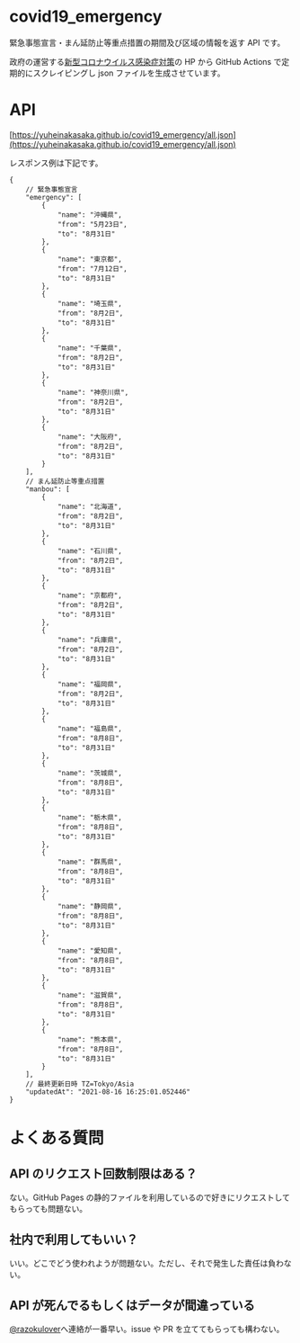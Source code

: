 # covid19_emergency

緊急事態宣言・まん延防止等重点措置の期間及び区域の情報を返す API です。

政府の運営する[新型コロナウイルス感染症対策](https://corona.go.jp/emergency/)の HP から GitHub Actions で定期的にスクレイピングし json ファイルを生成させています。

# API

[https://yuheinakasaka.github.io/covid19_emergency/all.json](https://yuheinakasaka.github.io/covid19_emergency/all.json)

レスポンス例は下記です。

```
{
    // 緊急事態宣言
    "emergency": [
        {
            "name": "沖縄県",
            "from": "5月23日",
            "to": "8月31日"
        },
        {
            "name": "東京都",
            "from": "7月12日",
            "to": "8月31日"
        },
        {
            "name": "埼玉県",
            "from": "8月2日",
            "to": "8月31日"
        },
        {
            "name": "千葉県",
            "from": "8月2日",
            "to": "8月31日"
        },
        {
            "name": "神奈川県",
            "from": "8月2日",
            "to": "8月31日"
        },
        {
            "name": "大阪府",
            "from": "8月2日",
            "to": "8月31日"
        }
    ],
    // まん延防止等重点措置
    "manbou": [
        {
            "name": "北海道",
            "from": "8月2日",
            "to": "8月31日"
        },
        {
            "name": "石川県",
            "from": "8月2日",
            "to": "8月31日"
        },
        {
            "name": "京都府",
            "from": "8月2日",
            "to": "8月31日"
        },
        {
            "name": "兵庫県",
            "from": "8月2日",
            "to": "8月31日"
        },
        {
            "name": "福岡県",
            "from": "8月2日",
            "to": "8月31日"
        },
        {
            "name": "福島県",
            "from": "8月8日",
            "to": "8月31日"
        },
        {
            "name": "茨城県",
            "from": "8月8日",
            "to": "8月31日"
        },
        {
            "name": "栃木県",
            "from": "8月8日",
            "to": "8月31日"
        },
        {
            "name": "群馬県",
            "from": "8月8日",
            "to": "8月31日"
        },
        {
            "name": "静岡県",
            "from": "8月8日",
            "to": "8月31日"
        },
        {
            "name": "愛知県",
            "from": "8月8日",
            "to": "8月31日"
        },
        {
            "name": "滋賀県",
            "from": "8月8日",
            "to": "8月31日"
        },
        {
            "name": "熊本県",
            "from": "8月8日",
            "to": "8月31日"
        }
    ],
    // 最終更新日時 TZ=Tokyo/Asia
    "updatedAt": "2021-08-16 16:25:01.052446"
}
```

# よくある質問

## API のリクエスト回数制限はある？

ない。GitHub Pages の静的ファイルを利用しているので好きにリクエストしてもらっても問題ない。

## 社内で利用してもいい？

いい。どこでどう使われようが問題ない。ただし、それで発生した責任は負わない。

## API が死んでるもしくはデータが間違っている

[@razokulover](https://twitter.com/razokulover)へ連絡が一番早い。issue や PR を立ててもらっても構わない。

